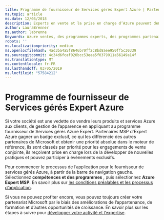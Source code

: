 ```yaml
---
title: Programme de fournisseur de Services gérés Expert Azure | Partenaires
ms.topic: article
ms.date: 12/03/2018
description: Experts en vente et la prise en charge d’Azure peuvent demander à être dans le fournisseur de services gérés Azure Expert
author: LauraBrenner
ms.author: labrenne
Keywords: Azure ventes, des programmes experts, des programmes partenaires
robots: ''
ms.localizationpriority: medium
ms.openlocfilehash: 4ad3ba4a5f8646b70ff2c8bd8aee950ff5c30339
ms.sourcegitcommit: 4c34d6fcaf020bcc53eaa5f0379011a56149a14f
ms.translationtype: MT
ms.contentlocale: fr-FR
ms.lasthandoff: 03/05/2019
ms.locfileid: "57584212"
---
```

# <a name="azure-expert-managed-services-provider-program"></a>Programme de fournisseur de Services gérés Expert Azure


Si votre société est une vedette de vendre leurs produits et services Azure aux clients, de gestion de l’apparence en appliquant au programme fournisseur de Services gérés Azure Expert. Partenaires MSP d’Expert Azure gagner un badge exclusif, ce qui les différencie des autres partenaires de Microsoft et obtenir une priorité absolue dans le moteur de référence, ils sont classés par priorité pour les engagements de vente conjointe, ils reçoivent prise en charge lors de la développer de nouvelles pratiques et pouvez participer à événements exclusifs.

Pour commencer le processus de l’application pour le fournisseur de services gérés Azure, à partir de la barre de navigation gauche. Sélectionnez **compétences et des programmes** , puis sélectionnez **Azure Expert MSP**. En savoir plus sur [les conditions préalables et les processus d’application](https://partner.microsoft.com/membership/azure-expert-msp). 

Si vous ne pouvez profiter encore, vous pouvez toujours créer votre partenariat Microsoft par le biais des améliorations de l’appartenance, de formation et d’autres opportunités de croissance.
En savoir plus sur les étapes à suivre pour [développer votre activité et l’expertise](https://partner.microsoft.com/membership/azure-expert-msp).

